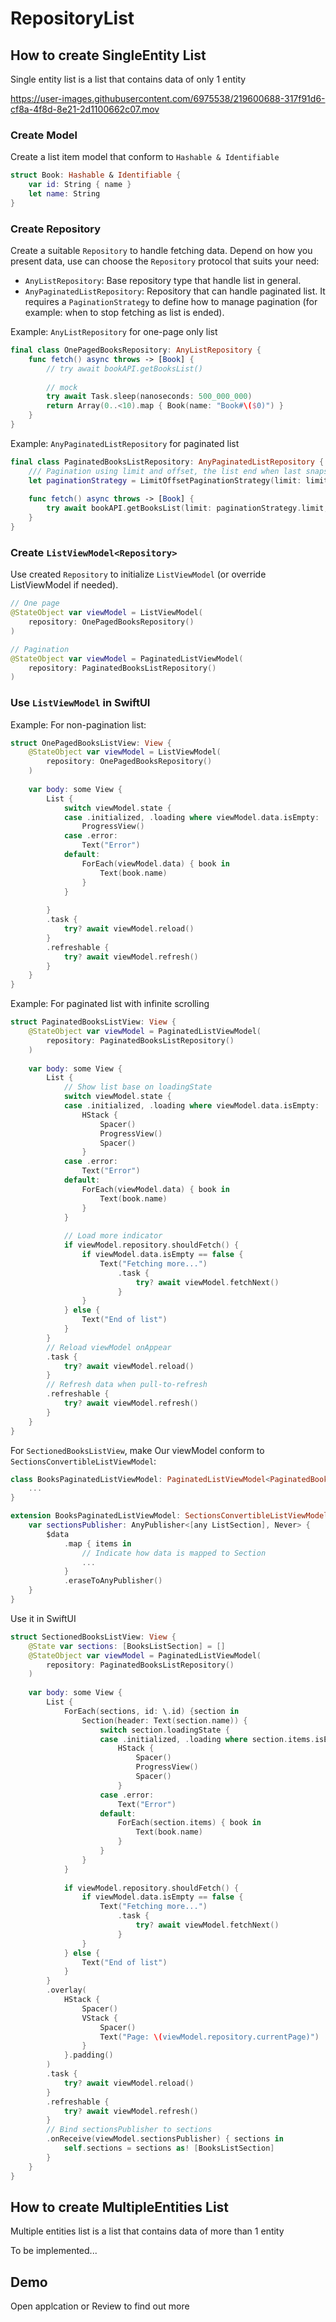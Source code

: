 # RepositoryList

## How to create SingleEntity List

Single entity list is a list that contains data of only 1 entity

https://user-images.githubusercontent.com/6975538/219600688-317f91d6-cf8a-4f8d-8e21-2d1100662c07.mov

### Create Model

Create a list item model that conform to `Hashable & Identifiable`

```swift
struct Book: Hashable & Identifiable {
    var id: String { name }
    let name: String
}
```

### Create Repository

Create a suitable `Repository` to handle fetching data. Depend on how you present data, use can choose the `Repository` protocol that suits your need:
- `AnyListRepository`: Base repository type that handle list in general.
- `AnyPaginatedListRepository`: Repository that can handle paginated list. It requires a `PaginationStrategy` to define how to manage pagination (for example: when to stop fetching as list is ended).

Example: `AnyListRepository` for one-page only list

```swift
final class OnePagedBooksRepository: AnyListRepository {
    func fetch() async throws -> [Book] {
        // try await bookAPI.getBooksList()
        
        // mock
        try await Task.sleep(nanoseconds: 500_000_000)
        return Array(0..<10).map { Book(name: "Book#\($0)") }
    }
}
```

Example: `AnyPaginatedListRepository` for paginated list

```swift
final class PaginatedBooksListRepository: AnyPaginatedListRepository {
    /// Pagination using limit and offset, the list end when last snapshot.count < limit
    let paginationStrategy = LimitOffsetPaginationStrategy(limit: limit)
    
    func fetch() async throws -> [Book] {
        try await bookAPI.getBooksList(limit: paginationStrategy.limit, offset: paginationStrategy.offset)
    }
}
```

### Create `ListViewModel<Repository>`

Use created `Repository` to initialize `ListViewModel` (or override ListViewModel if needed).

```swift
// One page
@StateObject var viewModel = ListViewModel(
    repository: OnePagedBooksRepository()
)

// Pagination
@StateObject var viewModel = PaginatedListViewModel(
    repository: PaginatedBooksListRepository()
)
```

### Use `ListViewModel` in SwiftUI

Example: For non-pagination list:

```swift
struct OnePagedBooksListView: View {
    @StateObject var viewModel = ListViewModel(
        repository: OnePagedBooksRepository()
    )
    
    var body: some View {
        List {
            switch viewModel.state {
            case .initialized, .loading where viewModel.data.isEmpty:
                ProgressView()
            case .error:
                Text("Error")
            default:
                ForEach(viewModel.data) { book in
                    Text(book.name)
                }
            }
            
        }
        .task {
            try? await viewModel.reload()
        }
        .refreshable {
            try? await viewModel.refresh()
        }
    }
}
```

Example: For paginated list with infinite scrolling

```swift
struct PaginatedBooksListView: View {
    @StateObject var viewModel = PaginatedListViewModel(
        repository: PaginatedBooksListRepository()
    )
    
    var body: some View {
        List {
            // Show list base on loadingState
            switch viewModel.state {
            case .initialized, .loading where viewModel.data.isEmpty:
                HStack {
                    Spacer()
                    ProgressView()
                    Spacer()
                }
            case .error:
                Text("Error")
            default:
                ForEach(viewModel.data) { book in
                    Text(book.name)
                }
            }
            
            // Load more indicator
            if viewModel.repository.shouldFetch() {
                if viewModel.data.isEmpty == false {
                    Text("Fetching more...")
                        .task {
                            try? await viewModel.fetchNext()
                        }
                }
            } else {
                Text("End of list")
            }
        }
        // Reload viewModel onAppear
        .task {
            try? await viewModel.reload()
        }
        // Refresh data when pull-to-refresh
        .refreshable {
            try? await viewModel.refresh()
        }
    }
}
```

For `SectionedBooksListView`, make Our viewModel conform to `SectionsConvertibleListViewModel`:

```swift
class BooksPaginatedListViewModel: PaginatedListViewModel<PaginatedBooksListRepository> {
    ...
}

extension BooksPaginatedListViewModel: SectionsConvertibleListViewModel {
    var sectionsPublisher: AnyPublisher<[any ListSection], Never> {
        $data
            .map { items in
                // Indicate how data is mapped to Section
                ...
            }
            .eraseToAnyPublisher()
    }
}
```

Use it in SwiftUI

```swift
struct SectionedBooksListView: View {
    @State var sections: [BooksListSection] = []
    @StateObject var viewModel = PaginatedListViewModel(
        repository: PaginatedBooksListRepository()
    )
    
    var body: some View {
        List {
            ForEach(sections, id: \.id) {section in
                Section(header: Text(section.name)) {
                    switch section.loadingState {
                    case .initialized, .loading where section.items.isEmpty:
                        HStack {
                            Spacer()
                            ProgressView()
                            Spacer()
                        }
                    case .error:
                        Text("Error")
                    default:
                        ForEach(section.items) { book in
                            Text(book.name)
                        }
                    }
                }
            }
            
            if viewModel.repository.shouldFetch() {
                if viewModel.data.isEmpty == false {
                    Text("Fetching more...")
                        .task {
                            try? await viewModel.fetchNext()
                        }
                }
            } else {
                Text("End of list")
            }
        }
        .overlay(
            HStack {
                Spacer()
                VStack {
                    Spacer()
                    Text("Page: \(viewModel.repository.currentPage)")
                }
            }.padding()
        )
        .task {
            try? await viewModel.reload()
        }
        .refreshable {
            try? await viewModel.refresh()
        }
        // Bind sectionsPublisher to sections
        .onReceive(viewModel.sectionsPublisher) { sections in
            self.sections = sections as! [BooksListSection]
        }
    }
}
```

## How to create MultipleEntities List

Multiple entities list is a list that contains data of more than 1 entity

To be implemented...

## Demo

Open applcation or Review to find out more
